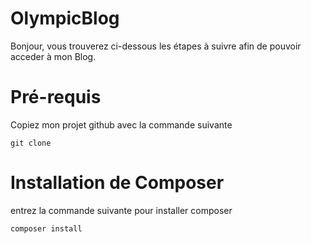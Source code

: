# OlympicBlog

Bonjour, vous trouverez ci-dessous les étapes à suivre afin de pouvoir acceder à mon Blog.


# Pré-requis

Copiez mon projet github avec la commande suivante
```
git clone 
```

# Installation de Composer

entrez la commande suivante pour installer composer
```
composer install
```







